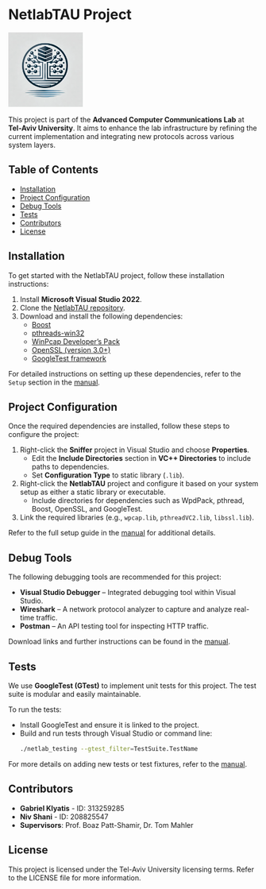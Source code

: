 
# NetlabTAU Project

<img src="logo.tiff" alt="Network Communications Lab Logo" width="150"/>

This project is part of the **Advanced Computer Communications Lab** at **Tel-Aviv University**. It aims to enhance the lab infrastructure by refining the current implementation and integrating new protocols across various system layers.

## Table of Contents
- [Installation](#installation)
- [Project Configuration](#project-configuration)
- [Debug Tools](#debug-tools)
- [Tests](#tests)
- [Contributors](#contributors)
- [License](#license)

## Installation
To get started with the NetlabTAU project, follow these installation instructions:

1. Install **Microsoft Visual Studio 2022**.
2. Clone the [NetlabTAU repository](https://github.com/GabrielKlyatis/NetlabTAU).
3. Download and install the following dependencies:
   - [Boost](https://www.boost.org/users/download/)
   - [pthreads-win32](https://sourceware.org/pthreads-win32/)
   - [WinPcap Developer’s Pack](https://www.winpcap.org/devel.htm)
   - [OpenSSL (version 3.0+)](https://slproweb.com/products/Win32OpenSSL.html)
   - [GoogleTest framework](https://github.com/google/googletest)

For detailed instructions on setting up these dependencies, refer to the `Setup` section in the [manual](./NetlabTAU_Manual.pdf).

## Project Configuration

Once the required dependencies are installed, follow these steps to configure the project:

1. Right-click the **Sniffer** project in Visual Studio and choose **Properties**.
   - Edit the **Include Directories** section in **VC++ Directories** to include paths to dependencies.
   - Set **Configuration Type** to static library (`.lib`).
2. Right-click the **NetlabTAU** project and configure it based on your system setup as either a static library or executable.
   - Include directories for dependencies such as WpdPack, pthread, Boost, OpenSSL, and GoogleTest.
3. Link the required libraries (e.g., `wpcap.lib`, `pthreadVC2.lib`, `libssl.lib`).

Refer to the full setup guide in the [manual](./NetlabTAU_Manual.pdf) for additional details.

## Debug Tools

The following debugging tools are recommended for this project:
- **Visual Studio Debugger** – Integrated debugging tool within Visual Studio.
- **Wireshark** – A network protocol analyzer to capture and analyze real-time traffic.
- **Postman** – An API testing tool for inspecting HTTP traffic.

Download links and further instructions can be found in the [manual](./NetlabTAU_Manual.pdf).

## Tests

We use **GoogleTest (GTest)** to implement unit tests for this project. The test suite is modular and easily maintainable.

To run the tests:
- Install GoogleTest and ensure it is linked to the project.
- Build and run tests through Visual Studio or command line:
  ```bash
  ./netlab_testing --gtest_filter=TestSuite.TestName
  ```

For more details on adding new tests or test fixtures, refer to the [manual](./NetlabTAU_Manual.pdf).

## Contributors

- **Gabriel Klyatis** - ID: 313259285
- **Niv Shani** - ID: 208825547
- **Supervisors**: Prof. Boaz Patt-Shamir, Dr. Tom Mahler

## License
This project is licensed under the Tel-Aviv University licensing terms. Refer to the LICENSE file for more information.
